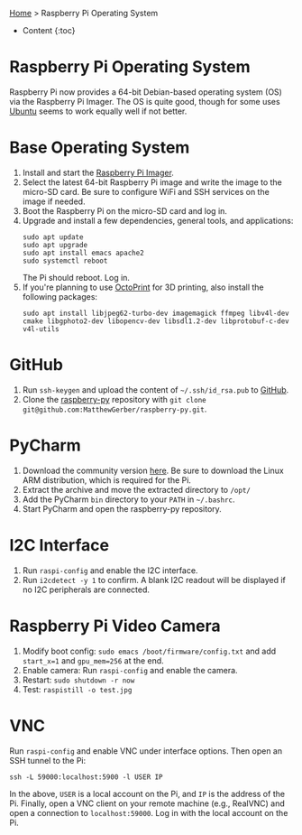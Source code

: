 [Home](index.md) > Raspberry Pi Operating System
* Content
{:toc}

# Raspberry Pi Operating System
Raspberry Pi now provides a 64-bit Debian-based operating system (OS) via the Raspberry Pi Imager. The OS is quite 
good, though for some uses [Ubuntu](ubuntu-operating-system.md) seems to work equally well if not better.

# Base Operating System
1. Install and start the [Raspberry Pi Imager](https://www.raspberrypi.com/software/).
2. Select the latest 64-bit Raspberry Pi image and write the image to the micro-SD card. Be sure to configure WiFi and 
   SSH services on the image if needed.
3. Boot the Raspberry Pi on the micro-SD card and log in.
4. Upgrade and install a few dependencies, general tools, and applications:
   ```shell
   sudo apt update
   sudo apt upgrade
   sudo apt install emacs apache2
   sudo systemctl reboot
   ```
   The Pi should reboot. Log in.
5. If you're planning to use [OctoPrint](octoprint.md) for 3D printing, also install the following packages:
   ```shell
   sudo apt install libjpeg62-turbo-dev imagemagick ffmpeg libv4l-dev cmake libgphoto2-dev libopencv-dev libsdl1.2-dev libprotobuf-c-dev v4l-utils
   ```

# GitHub
1. Run `ssh-keygen` and upload the content of `~/.ssh/id_rsa.pub` to [GitHub](https://github.com/settings/ssh/new).
2. Clone the [raspberry-py](https://github.com/MatthewGerber/raspberry-py) repository with 
   `git clone git@github.com:MatthewGerber/raspberry-py.git`.

# PyCharm
1. Download the community version [here](https://www.jetbrains.com/pycharm/download). Be sure to download the Linux ARM
   distribution, which is required for the Pi.
2. Extract the archive and move the extracted directory to `/opt/`
3. Add the PyCharm `bin` directory to your `PATH` in `~/.bashrc`.
4. Start PyCharm and open the raspberry-py repository.

# I2C Interface
1. Run `raspi-config` and enable the I2C interface.
2. Run `i2cdetect -y 1` to confirm. A blank I2C readout will be displayed if no I2C peripherals are connected.

# Raspberry Pi Video Camera
1. Modify boot config:  `sudo emacs /boot/firmware/config.txt` and add `start_x=1` and `gpu_mem=256` at the end.
2. Enable camera:  Run `raspi-config` and enable the camera.
3. Restart:  `sudo shutdown -r now`
4. Test:  `raspistill -o test.jpg`

# VNC
Run `raspi-config` and enable VNC under interface options. Then open an SSH tunnel to the Pi:
```
ssh -L 59000:localhost:5900 -l USER IP
```
In the above, `USER` is a local account on the Pi, and `IP` is the address of the Pi. Finally, open a VNC client on your 
remote machine (e.g., RealVNC) and open a connection to `localhost:59000`. Log in with the local account on the Pi.
